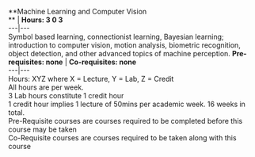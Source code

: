**Machine Learning and Computer Vision  
** | **Hours: 3 0 3**  
---|---  
Symbol based learning, connectionist learning, Bayesian learning; introduction to computer vision, motion analysis, biometric recognition, object detection, and other advanced topics of machine perception. 
**Pre-requisites: none** | **Co-requisites: none**  
---|---  
Hours: XYZ where X = Lecture, Y = Lab, Z = Credit  
All hours are per week.  
3 Lab hours constitute 1 credit hour  
1 credit hour implies 1 lecture of 50mins per academic week. 16 weeks in total.  
Pre-Requisite courses are courses required to be completed before this course may be taken  
Co-Requisite courses are courses required to be taken along with this course
